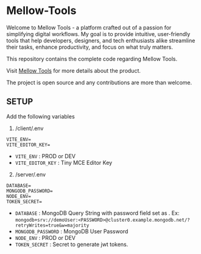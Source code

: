 # Mellow-Tools

Welcome to Mellow Tools - a platform crafted out of a passion for simplifying digital workflows. My goal is to provide intuitive, user-friendly tools that help developers, designers, and tech enthusiasts alike streamline their tasks, enhance productivity, and focus on what truly matters.

This repository contains the complete code regarding Mellow Tools.

Visit 
[Mellow Tools](https://mellow-tools.vercel.app/) for more details about the product.

The project is open source and any contributions are more than welcome.

## SETUP

Add the following variables 

1. /client/.env

```
VITE_ENV=
VITE_EDITOR_KEY=
```

- `VITE_ENV` : PROD or DEV
- `VITE_EDITOR_KEY` : Tiny MCE Editor Key

2. /server/.env

```
DATABASE=
MONGODB_PASSWORD=
NODE_ENV=
TOKEN_SECRET=
```

- `DATABASE` : MongoDB Query String with password field set as <PASSWORD>. 
Ex: `mongodb+srv://demoUser:<PASSWORD>@cluster0.example.mongodb.net/?retryWrites=true&w=majority`
- `MONGODB_PASSWORD` : MongoDB User Password 
- `NODE_ENV` : PROD or DEV
- `TOKEN_SECRET` : Secret to generate jwt tokens. 
